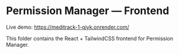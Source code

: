 
# Permission Manager — Frontend

Live demo: https://meditrack-1-qjyk.onrender.com/

This folder contains the React + TailwindCSS frontend for Permission Manager.
